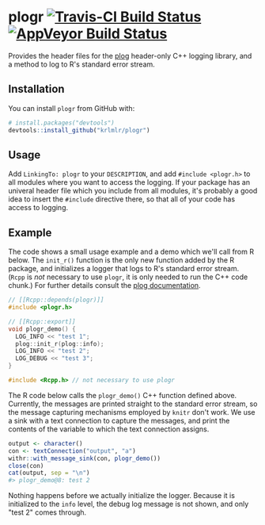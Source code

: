 
<!-- README.md is generated from README.Rmd. Please edit that file -->
plogr [![Travis-CI Build Status](https://travis-ci.org/krlmlr/plogr.svg?branch=master)](https://travis-ci.org/krlmlr/plogr) [![AppVeyor Build Status](https://ci.appveyor.com/api/projects/status/github/krlmlr/plogr?branch=master&svg=true)](https://ci.appveyor.com/project/krlmlr/plogr)
============================================================================================================================================================================================================================================================================================

Provides the header files for the [plog](https://github.com/SergiusTheBest/plog) header-only C++ logging library, and a method to log to R's standard error stream.

Installation
------------

You can install `plogr` from GitHub with:

``` r
# install.packages("devtools")
devtools::install_github("krlmlr/plogr")
```

Usage
-----

Add `LinkingTo: plogr` to your `DESCRIPTION`, and add `#include <plogr.h>` to all modules where you want to access the logging. If your package has an univeral header file which you include from all modules, it's probably a good idea to insert the `#include` directive there, so that all of your code has access to logging.

Example
-------

The code shows a small usage example and a demo which we'll call from R below. The `init_r()` function is the only new function added by the R package, and initializes a logger that logs to R's standard error stream. (`Rcpp` is *not* necessary to use `plogr`, it is only needed to run the C++ code chunk.) For further details consult the [plog documentation](https://github.com/SergiusTheBest/plog#readme).

``` cpp
// [[Rcpp::depends(plogr)]]
#include <plogr.h>

// [[Rcpp::export]]
void plogr_demo() {
  LOG_INFO << "test 1";
  plog::init_r(plog::info);
  LOG_INFO << "test 2";
  LOG_DEBUG << "test 3";
}

#include <Rcpp.h> // not necessary to use plogr
```

The R code below calls the `plogr_demo()` C++ function defined above. Currently, the messages are printed straight to the standard error stream, so the message capturing mechanisms employed by `knitr` don't work. We use a sink with a text connection to capture the messages, and print the contents of the variable to which the text connection assigns.

``` r
output <- character()
con <- textConnection("output", "a")
withr::with_message_sink(con, plogr_demo())
close(con)
cat(output, sep = "\n")
#> plogr_demo@8: test 2
```

Nothing happens before we actually initialize the logger. Because it is initialized to the `info` level, the debug log message is not shown, and only "test 2" comes through.

